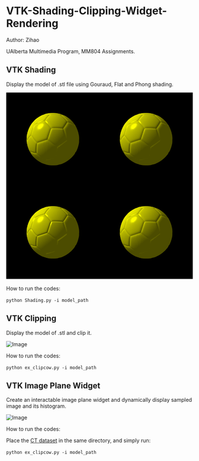 # VTK-Shading-Clipping-Widget-Rendering

Author: Zihao

UAlberta Multimedia Program, MM804 Assignments. 


## VTK Shading

Display the model of .stl file using Gouraud, Flat and Phong shading.

![Image](https://github.com/Jason0917/VTK-Shading-Clipping-Widget-Rendering/blob/master/Shading.jpeg)

How to run the codes:

```python Shading.py -i model_path```

## VTK Clipping

Display the model of .stl and clip it.

![Image](https://github.com/Jason0917/VTK-Shading-Clipping-Widget-Rendering/blob/master/Clipping.png)

How to run the codes:

```python ex_clipcow.py -i model_path```

## VTK Image Plane Widget

Create an interactable image plane widget and dynamically display sampled image and its histogram.

![Image](https://github.com/Jason0917/VTK-Shading-Clipping-Widget-Rendering/blob/master/image-plane-widget.png)

How to run the codes:

Place the [CT dataset](https://drive.google.com/file/d/14VND3RJMJMJvvEzwRo01SNsPTZb2wttp/view?usp=sharing) in the same directory, and simply run:

```python ex_clipcow.py -i model_path```
